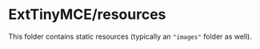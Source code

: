 # ExtTinyMCE/resources

This folder contains static resources (typically an `"images"` folder as well).
